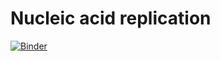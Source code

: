 # Nucleic acid replication
[![Binder](https://mybinder.org/badge_logo.svg)](https://mybinder.org/v2/gh/alenaizan/nucleic_acid_replication/master?urlpath=replication.ipynb)
